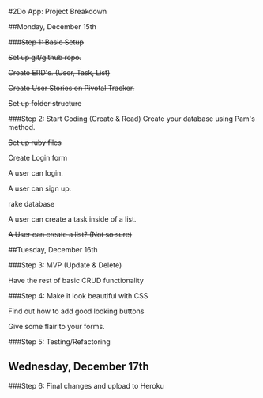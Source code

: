 #2Do App: Project Breakdown

##Monday, December 15th

###~~Step 1: Basic Setup~~

~~Set up git/github repo.~~

~~Create ERD's. (User, Task, List)~~

~~Create User Stories on Pivotal Tracker.~~

~~Set up folder structure~~

###Step 2: Start Coding (Create & Read)
Create your database using Pam's method.

~~Set up ruby files~~

Create Login form

A user can login.

A user can sign up.

rake database

A user can create a task inside of a list.

~~A User can create a list? (Not so sure)~~

##Tuesday, December 16th

###Step 3: MVP (Update & Delete)

Have the rest of basic CRUD functionality

###Step 4: Make it look beautiful with CSS

Find out how to add good looking buttons

Give some flair to your forms.

###Step 5: Testing/Refactoring

## Wednesday, December 17th

###Step 6: Final changes and upload to Heroku
